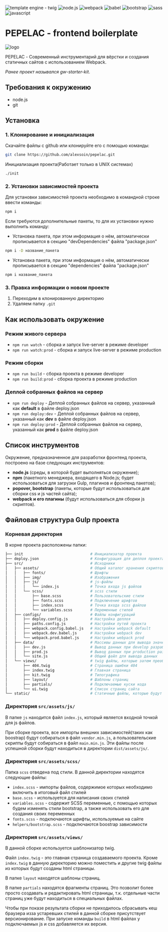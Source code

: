 
![template engine - twig](https://img.shields.io/static/v1?label=template&message=twig&color=%2300A95C&style=for-the-badge)
![node.js](https://img.shields.io/static/v1?label=&message=node&color=%23339933&style=for-the-badge&logo=node.js&logoColor=%23333)
![webpack](https://img.shields.io/static/v1?label=&message=webpack&color=%238DD6F9&style=for-the-badge&logo=webpack&logoColor=%23333)
![babel](https://img.shields.io/static/v1?label=&message=babel&color=%23F9DC3E&style=for-the-badge&logo=babel&logoColor=%23333)
![bootstrap](https://img.shields.io/static/v1?label=&message=bootstrap&color=%237952B3&style=for-the-badge&logo=bootstrap&logoColor=%23333)
![sass](https://img.shields.io/static/v1?label=&message=sass&color=%23CC6699&style=for-the-badge&logo=sass&logoColor=%23333)
![javascript](https://img.shields.io/static/v1?label=&message=js&color=%23F7DF1E&style=for-the-badge&logo=javascript&logoColor=%23333)

# PEPELAC - frontend boilerplate

![logo](https://user-images.githubusercontent.com/3787132/176785257-2fa84f95-acc2-4ecb-a5af-df0efaf571d3.svg)

PEPELAC - Современный инструментарий для вёрстки и создания статичных сайтов с использованием Webpack.

*Ранее проект назывался gw-starter-kit*.

## Требования к окружению

- node.js
- git

## Установка

### 1. Клонирование и инициализация

Скачайте файлы с github или клонируйте его c помощью команды:

```bash
git clone https://github.com/alexsoin/pepelac.git
```

Инициализация проекта(Работает только в UNIX системах)

```bash
./init
```

### 2. Установки зависимостей проекта

Для установки зависимостей проекта необходимо в командной строке ввести команды:

```bash
npm i
```

Если требуются дополнительные пакеты, то для их установки нужно выполнить команду:

- Установка пакета, при этом информация о нём, автоматически прописывается в секцию "devDependencies" файла "package.json"

```bash
npm i -D название_пакета
```

- Установка пакета, при этом информация о нём, автоматически прописывается в секцию "dependencies" файла "package.json"

```bash
npm i название_пакета
```

### 3. Правка информации о новом проекте

1. Переходим в клонированную директорию
2. Удаляем папку `.git`

## Как использовать окружение

### Режим живого сервера

- `npm run watch` - сборка и запуск live-server в режиме developer
- `npm run watch:prod` - сборка и запуск live-server в режиме production

### Режим сборки

- `npm run build` - сборка проекта в режиме developer
- `npm run build:prod` - сборка проекта в режиме production

### Деплой собранных файлов на сервер

- `npm run deploy` - Деплой собранных файлов на сервер, указанный как **default** в файле deploy.json
- `npm run deploy:dev` - Деплой собранных файлов на сервер, указанный как **dev** в файле deploy.json
- `npm run deploy:prod` - Деплой собранных файлов на сервер, указанный как **prod** в файле deploy.json

## Список инструментов

Окружение, предназначенное для разработки фронтенд проекта, построено на базе следующих инструментов:

- **node.js** (среды, в которой будет выполняться окружение);
- **npm** (пакетного менеджера, входящего в Node.js; будет использоваться для загрузки Gulp, плагинов и фронтенд пакетов);
- **popover, bootstrap** (пакеты, которые будут использоваться для сборки css и js частей сайта);
- **webpack и его плагины** (будут использоваться для сборки js скриптов).

## Файловая структура Gulp проекта

### Корневая директория

В корне проекта расположены папки:

```bash
├── init                              # Инициализатор проекта
├── deploy.json                       # Конфигурация для деплоя проекта
├── src/                              # Исходники
│   ├── assets/                       # Общий каталог хранения скриптов, стилей, шрифтов и изображений
│   │   ├── fonts/                    # Шрифты
│   │   ├── img/                      # Изображения
│   │   ├── js/                       # js-файлы
│   │   │   └── index.js              # Точка входа js файлов
│   │   └── scss/                     # scss стили
│   │       ├── base.scss             # Пользовательские стили
│   │       ├── fonts.scss            # Подключение шрифтов
│   │       ├── index.scss            # Точка входа scss файлов
│   │       └── variables.scss        # Переменные стилей
│   ├── configs/                      # Файлы конфигураций
│   │   ├── deploy.config.js          # Настройка деплоя
│   │   ├── paths.config.js           # Настройки путей проекта
│   │   ├── webpack.config.babel.js   # Настройки webpack default
│   │   ├── webpack.dev.babel.js      # Настройки webpack dev
│   │   └── webpack.prod.babel.js     # Настройки webpack prod
│   ├── data/                         # Массивы данных для вывода значений при разработке
│   │   ├── dev.js                    # Вывод данных при develop разработке
│   │   ├── prod.js                   # Вывод данных при production разработке
│   │   └── site.js                   # Общий файл для вывода данных
│   └── views/                        # twig файлы, которые затем преобразуются в html
│       ├── 404.twig                  # Страница ошибки 404
│       ├── index.twig                # Главная страница
│       ├── kit.twig                  # Типографика
│       ├── layout/                   # Шаблоны страниц
│       ├── partials/                 # Подключаемые куски кода
│       └── ui.twig                   # Список страниц сайта
└── static/                           # Статичные файлы, которые будут просто перенесены в dist
```

### Директория `src/assets/js/`

В папке `js` находится файл `index.js`, который является входной точкой для js файлов.

При сборке проекта, все импорты внешних зависимостей(таких как boostrap) будут собираться в файл `vendor.min.js`, а пользовательские скрипты будут собираться в файл `main.min.js`. Эти файлы после успешной сборки будут находиться в директории `dist/assets/js/`.

### Директория `src/assets/scss/`

Папка `scss` отведена под стили. В данной директории находятся следующие файлы:

- `index.scss` - импорты файлов, содержимое которых необходимо включить в итоговый файл стилей
- `base.scss` - используется для написания своих стилей
- `variables.scss` - содержит SCSS переменные, с помощью которых будем изменять стили bootstrap, а также использовать его для создания своих переменных
- `fonts.scss` - подключаются шрифты, используемые на сайте
- `helpers/bootstrap.scss` - подключаются boostrap зависимости

### Директория `src/assets/views/`

В данной сборке используется шаблонизатор twig.

Файл `index.twig` - это главная страница создаваемого проекта. Кроме `index.twig` в данную директорию можно поместить и другие twig файлы из которых будут созданы html страницы.

В папке `layout` находятся шаблоны страниц.

В папке `partials` находятся фрагменты страниц. Это позволит более просто создавать и редактировать html страницы, т.к. отдельные части страниц уже будут находиться в специальных файлах.

Чтобы при показе результата сборки не приходилось сбрасывать кеш браузера изза устаревших стилей в данной сборке присутствует версионирование. При запуске команды `build` в html файлах у подключаемых js и css добавляется их версия.
